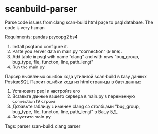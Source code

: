 # scanbuild-parser
Parse code issues from clang scan-build html page to psql database. The code is very human

Requirments:
pandas
psycopg2
bs4

1. Install psql and configure it.
2. Paste you server data in main.py "connection" (9 line).
3. Add table in psql with name "clang" and with rows "bug_group, bug_type, file, function, line, path_lengt"
4. Run the main.py

Парсер выявленых ошибок кода утилитой scan-build в базу данных PostgreSQL
Парсит ошибки кода из html страницы в базу данных
1. Установите psql и настройте его
2. Вставьте данные вашего сервера в main.py в переменную connection (9 строка
3. Добавьте таблицу с именем clang со столбцами "bug_group, bug_type, file, function, line, path_lengt" в Вашу БД.
4. Запустите main.py

Tags: parser scan-build, clang parser
